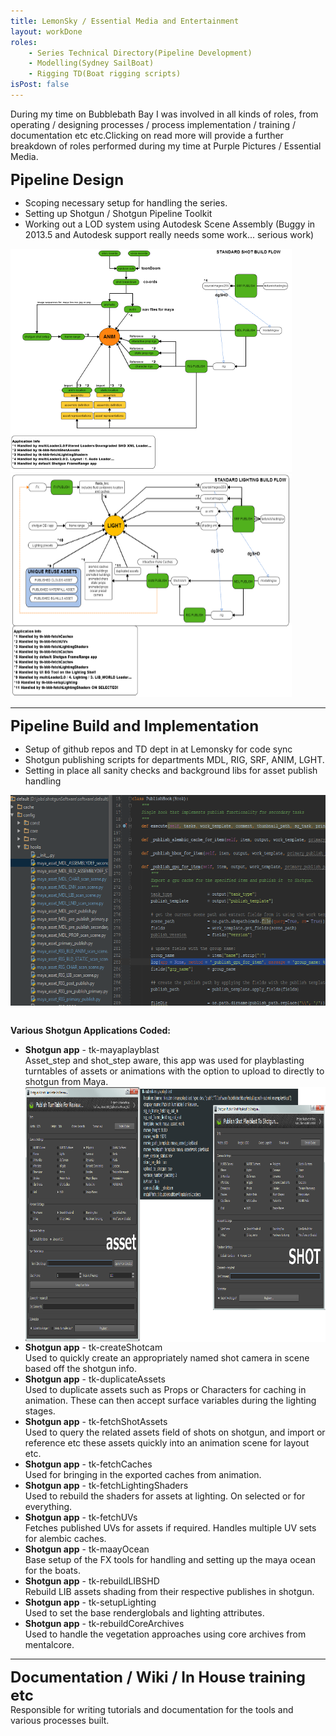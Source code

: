 ```yaml
---
title: LemonSky / Essential Media and Entertainment
layout: workDone
roles:
    - Series Technical Directory(Pipeline Development)
    - Modelling(Sydney SailBoat)
    - Rigging TD(Boat rigging scripts)
isPost: false
---
```

<p>During my time on Bubblebath Bay I was involved in all kinds of roles, from operating / designing processes / process implementation / training / documentation etc etc.Clicking on read more will provide a further breakdown of roles performed during my time at Purple Pictures / Essential  Media.</p>
<p><span style="font-size: x-large;"><b>Pipeline Design</b></span></p>
<ul>
<li>Scoping necessary setup for handling the series.</li>
<li>Setting up Shotgun / Shotgun Pipeline Toolkit</li>
<li>Working out a LOD system using Autodesk Scene Assembly (Buggy in 2013.5 and Autodesk support really needs some work... serious work)</li>
</ul>
<p><img style="margin-center: 10px; width: 450px; height: 357px;" src="/assets/bbbayImages/ShotRequirements_sm.png" alt="" border="0" /> <img style="margin-center: 10px; width: 450px; height: 357px;" src="/assets/bbbayImages/LIGHTRequirements_sm.png" alt="" border="0" /></p>
<hr />
<p style="text-align: left;"><span style="font-size: x-large;"><b>Pipeline Build and Implementation</b></span></p>
<ul>
<li style="text-align: left;">Setup of github repos and TD dept in at Lemonsky for code sync</li>
<li style="text-align: left;">Shotgun publishing scripts for departments MDL, RIG, SRF, ANIM, LGHT.</li>
<li style="text-align: left;">Setting in place all sanity checks and background libs for asset publish handling</li>
</ul>
<p align="center"><img style="margin-center: 10px; width: 600px; height: 337px;" src="/assets/bbbayImages/shotgunConfig.png" alt="" align="middle" border="0" /></p>
<p align="left"><br /> <b>Various Shotgun Applications Coded:</b></p>
<ul>
<li style="text-align: left;"><b>Shotgun app</b> - tk-mayaplayblast<br /> Asset_step and shot_step aware, this app was used for playblasting turntables of assets or animations with the option to upload to directly to shotgun from Maya. <img style="width: 900px; height: 408px; display: block; margin-left: auto; margin-right: auto;" src="/assets/bbbayImages/tk-submit-mayaplayblast.png" alt="" align="middle" border="0" /></li>
<li style="text-align: left;"><b>Shotgun app</b> - tk-createShotcam<br /> Used to quickly create an appropriately named shot camera in scene based off the shotgun info.</li>
<li style="text-align: left;"><b>Shotgun app</b> - tk-duplicateAssets<br /> Used to duplicate assets such as Props or Characters for caching in animation. These can then accept surface variables during the lighting stages.</li>
<li style="text-align: left;"><b>Shotgun app</b> - tk-fetchShotAssets<br /> Used to query the related assets field of shots on shotgun, and import or reference etc these assets quickly into an animation scene for layout etc.</li>
<li style="text-align: left;"><b>Shotgun app</b> - tk-fetchCaches<br /> Used for bringing in the exported caches from animation.</li>
<li style="text-align: left;"><b>Shotgun app</b> - tk-fetchLightingShaders<br /> Used to rebuild the shaders for assets at lighting. On selected or for everything.</li>
<li style="text-align: left;"><b>Shotgun app</b> - tk-fetchUVs<br /> Fetches published UVs for assets if required. Handles multiple UV sets for alembic caches.</li>
<li style="text-align: left;"><b>Shotgun app</b> - tk-maayOcean<br /> Base setup of the FX tools for handling and setting up the maya ocean for the boats.</li>
<li style="text-align: left;"><b>Shotgun app</b> - tk-rebuildLIBSHD<br /> Rebuild LIB assets shading from their respective publishes in shotgun.</li>
<li style="text-align: left;"><b>Shotgun app</b> - tk-setupLighting<br /> Used to set the base renderglobals and lighting attributes.</li>
<li style="text-align: left;"><b>Shotgun app</b> - tk-rebuildCoreArchives<br /> Used to handle the vegetation approaches using core archives from mentalcore.</li>
</ul>
<hr />
<p><span style="font-size: x-large;"><b>Documentation / Wiki / In House training etc</b></span><br /> Responsible for writing tutorials and documentation for the tools and various processes built.</p>
<p> </p>